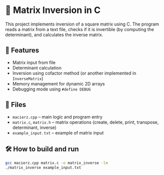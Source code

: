 # 🔢 Matrix Inversion in C

This project implements inversion of a square matrix using C. The program reads a matrix from a text file, checks if it is invertible (by computing the determinant), and calculates the inverse matrix.

## 📌 Features

- Matrix input from file
- Determinant calculation
- Inversion using cofactor method (or another implemented in `InverseMatrix`)
- Memory management for dynamic 2D arrays
- Debugging mode using `#define DEBUG`

## 📁 Files

- `macierz.cpp` – main logic and program entry
- `matrix.c`, `matrix.h` – matrix operations (create, delete, print, transpose, determinant, inverse)
- `example_input.txt` – example of matrix input

## 🛠️ How to build and run

```bash
gcc macierz.cpp matrix.c -o matrix_inverse -lm
./matrix_inverse example_input.txt
